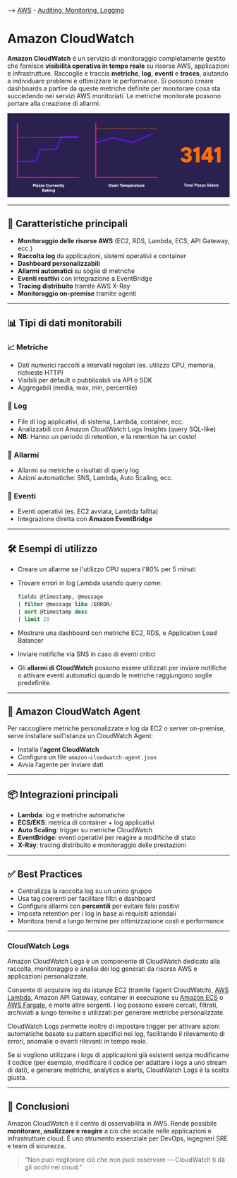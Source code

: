 --> [AWS](/00-Intro/AWS.md)  -  [Auditing, Monitoring, Logging](/08-Auditing-Monitoring-Logging/Auditing-Monitoring-Logging.md)
# Amazon CloudWatch

**Amazon CloudWatch** è un servizio di monitoraggio completamente gestito che fornisce **visibilità operativa in tempo reale** su risorse AWS, applicazioni e infrastrutture. 
Raccoglie e traccia **metriche**, **log**, **eventi** e **traces**, aiutando a individuare problemi e ottimizzare le performance.
Si possono creare dashboards a partire da queste metriche definite per monitorare cosa sta succedendo nei servizi AWS monitoriati. 
Le metriche monitorate possono portare alla creazione di allarmi.

![Watch example](/08-Auditing-Monitoring-Logging/img/watch-example.png)

---

## 🧩 Caratteristiche principali

- **Monitoraggio delle risorse AWS** (EC2, RDS, Lambda, ECS, API Gateway, ecc.)
- **Raccolta log** da applicazioni, sistemi operativi e container
- **Dashboard personalizzabili**
- **Allarmi automatici** su soglie di metriche
- **Eventi reattivi** con integrazione a EventBridge
- **Tracing distribuito** tramite AWS X-Ray
- **Monitoraggio on-premise** tramite agenti

---

## 📊 Tipi di dati monitorabili

### 📈 Metriche

- Dati numerici raccolti a intervalli regolari (es. utilizzo CPU, memoria, richieste HTTP)
- Visibili per default o pubblicabili via API o SDK
- Aggregabili (media, max, min, percentile)

### 📄 Log

- File di log applicativi, di sistema, Lambda, container, ecc.
- Analizzabili con Amazon CloudWatch Logs Insights (query SQL-like)
- **NB:** Hanno un periodo di retention, e la retention ha un costo!

### 🚨 Allarmi

- Allarmi su metriche o risultati di query log
- Azioni automatiche: SNS, Lambda, Auto Scaling, ecc.

### 📍 Eventi

- Eventi operativi (es. EC2 avviata, Lambda fallita)
- Integrazione diretta con **Amazon EventBridge**

---

## 🛠️ Esempi di utilizzo

- Creare un allarme se l'utilizzo CPU supera l'80% per 5 minuti
- Trovare errori in log Lambda usando query come:
  ```sql
  fields @timestamp, @message
  | filter @message like /ERROR/
  | sort @timestamp desc
  | limit 20
  ```

- Mostrare una dashboard con metriche EC2, RDS, e Application Load Balancer
- Inviare notifiche via SNS in caso di eventi critici
- Gli **allarmi di CloudWatch** possono essere utilizzati per inviare notifiche o attivare eventi automatici quando le metriche raggiungono soglie predefinite.

---

## 🔧 Amazon CloudWatch Agent

Per raccogliere metriche personalizzate e log da EC2 o server on-premise, serve installare sull'istanza un CloudWatch Agent:
- Installa l’**agent CloudWatch**
- Configura un file `amazon-cloudwatch-agent.json`
- Avvia l’agente per inviare dati

---

## 📦 Integrazioni principali

- **Lambda**: log e metriche automatiche
- **ECS/EKS**: metrica di container + log applicativi
- **Auto Scaling**: trigger su metriche CloudWatch
- **EventBridge**: eventi operativi per reagire a modifiche di stato
- **X-Ray**: tracing distribuito e monitoraggio delle prestazioni

---

## ✅ Best Practices

- Centralizza la raccolta log su un unico gruppo
- Usa tag coerenti per facilitare filtri e dashboard
- Configura allarmi con **percentili** per evitare falsi positivi
- Imposta retention per i log in base ai requisiti aziendali
- Monitora trend a lungo termine per ottimizzazione costi e performance

---
### CloudWatch Logs

Amazon CloudWatch Logs è un componente di CloudWatch dedicato alla raccolta, monitoraggio e analisi dei log generati da risorse AWS e applicazioni personalizzate. 

Consente di acquisire log da istanze EC2 (tramite l’agent CloudWatch), [AWS Lambda](/01-Compute-options/AWS-Lambda.md), Amazon API Gateway, container in esecuzione su [Amazon ECS](/01-Compute-options/Amazon-ECS.md) o [AWS Fargate](/01-Compute-options/AWS-Fargate.md), e molte altre sorgenti. 
I log possono essere cercati, filtrati, archiviati a lungo termine e utilizzati per generare metriche personalizzate. 

CloudWatch Logs permette inoltre di impostare trigger per attivare azioni automatiche basate su pattern specifici nei log, facilitando il rilevamento di errori, anomalie o eventi rilevanti in tempo reale.

Se si vogliono utilizzare i logs di applicazioni già esistenti senza modificarne il codice (per esempio, modificare il codice per adattare i logs a uno stream di dati), e generare metriche, analytics e alerts, CloudWatch Logs è la scelta giusta.

---

## 📌 Conclusioni

Amazon CloudWatch è il centro di osservabilità in AWS. Rende possibile **monitorare, analizzare e reagire** a ciò che accade nelle applicazioni e infrastrutture cloud. È uno strumento essenziale per DevOps, ingegneri SRE e team di sicurezza.

> “Non puoi migliorare ciò che non puoi osservare — CloudWatch ti dà gli occhi nel cloud.”

